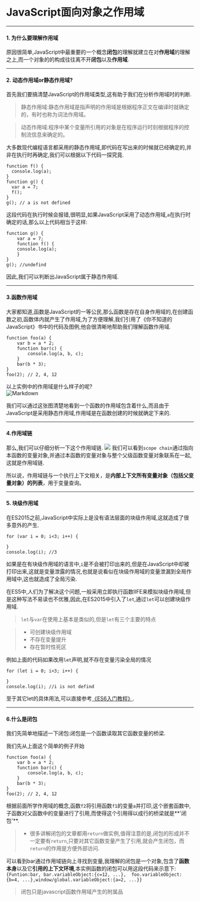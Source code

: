 # JavaScript面向对象之作用域

---
#### 1. 为什么要理解作用域  

原因很简单,JavaScript中最重要的一个概念**闭包**的理解就建立在对**作用域**的理解之上,而一个对象的的构成往往离不开**闭包**以及**作用域**.

---
#### 2. 动态作用域or静态作用域?  
首先我们要搞清楚JavaScript的作用域类型,这有助于我们在分析作用域时的判断.
> 静态作用域:静态作用域是指声明的作用域是根据程序正文在编译时就确定的，有时也称为词法作用域。

> 动态作用域:程序中某个变量所引用的对象是在程序运行时刻根据程序的控制流信息来确定的。

大多数现代编程语言都采用的静态作用域,即代码在写出来的时候就已经确定的,并非在执行时再确定,我们可以根据以下代码一探究竟.
```
function f() {
  console.log(a);
}
function g() {
  var a = 7;
  f();
}
g(); // a is not defined
```
这段代码在执行时候会报错,很明显,如果JavaScript采用了动态作用域,`a`在执行时确定的话,那么以上代码相当于这样:
```
function g() {
    var a = 7;
    function f() {
    console.log(a);
    }
}
g(); //undefind
```
因此,我们可以判断出JavaScript属于静态作用域.


---
#### 3.函数作用域
大家都知道,函数是JavaScript的一等公民,那么函数是存在自身作用域的,在创建函数之初,函数体内就产生了作用域,为了方便理解,我们引用了《你不知道的JavaScript》书中的代码及图例,他会很清晰地帮助我们理解函数作用域.
```
function foo(a) {
    var b = a * 2;
    function bar(c) {
        console.log(a, b, c);
    }
    bar(b * 3);
}
foo(2); // 2, 4, 12
```
以上实例中的作用域是什么样子的呢?  
![Markdown](http://p1.bqimg.com/586294/d9c1fe993e874903.png)

我们可以通过这张图清楚地看到一个函数的作用域包含着什么,而且由于JavaScript是采用静态作用域,作用域是在函数创建的时候就确定下来的.

---

#### 4.作用域链

那么,我们可以仔细分析一下这个作用域链. 
![](http://omrbgpqyl.bkt.clouddn.com/17-8-25/32385127.jpg)
我们可以看到`scope chain`通过指向本函数的变量对象,并通过本函数的变量对象与整个父级函数变量对象联系在一起,这就是作用域链.

所以说，作用域链与一个执行上下文相关，是**内部上下文所有变量对象（包括父变量对象）**的**列表**，用于变量查询。

---

#### 5. 块级作用域

在ES2015之前,JavaScript中实际上是没有语法层面的块级作用域,这就造成了很多意外的产生.
```
for (var i = 0; i<3; i++) {

}
console.log(i); //3
```
如果是在有块级作用域的语言中,`i`是不会被打印出来的,但是在JavaScript中却被打印出来,这就是变量泄露的情况,也就是说看似在块级作用域的变量泄漏到全局作用域中,这也就造成了全局污染.

在ES5中,人们为了解决这个问题,一般采用立即执行函数IIFE来模拟块级作用域,但是这种写法不易读也不优雅,因此,在ES2015中引入了`let`,通过`let`可以创建块级作用域.

> `let`与`var`在使用上基本是类似的,但是`let`有三个主要的特点

> * 可创建块级作用域
> * 不存在变量提升
> * 存在暂时性死区

例如上面的代码如果改用`let`声明,就不存在变量污染全局的情况
```
for (let i = 0; i<3; i++) {

}
console.log(i); //i is not defind
```
至于其它let的具体用法,可以直接参考[《ES6入门教程》](http://es6.ruanyifeng.com/#docs/let).

---

#### 6.什么是闭包

我们先简单地描述一下闭包:闭包是一个函数读取其它函数变量的桥梁.

我们先从上面这个简单的例子开始
```
function foo(a) {
    var b = a * 2;
    function bar(c) {
        console.log(a, b, c);
    }
    bar(b * 3);
}
foo(2); // 2, 4, 12
```
根据前面所学作用域的概念,函数`f2`将引用函数`f1`的变量`a`并打印,这个嵌套函数中,子函数对父函数中的变量进行了引用,而使得这个引用得以成行的桥梁就是**'闭包'**.
> * 很多讲解闭包的文章都用`return`做实例,值得注意的是,闭包的形成并不一定要有`return`,只要对其它函数变量产生了引用,就会产生闭包，而`return`的作用是方便外部访问.  

可以看到bar通过作用域链向上寻找到变量,我理解的闭包是一个对象,包含了**函数本身**以及它**引用的上下文环境**,本实例函数的闭包可以用这段代码来示意下:  
`{Funtion:bar, bar.variableObject:{c=12, ...},  foo.variableObject:{b=4, ...},window/global.variableObject:{a=2, ...}}`  

> 闭包只是javascript函数作用域产生的附属品























